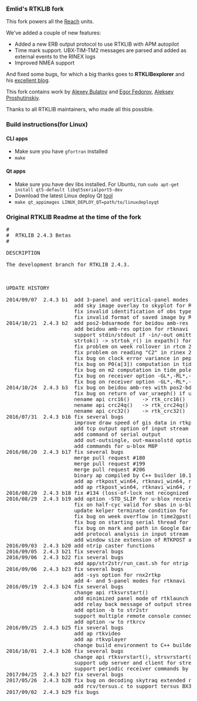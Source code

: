 ### Emlid's RTKLIB fork

This fork powers all the [Reach](https://emlid.com/reach/) units. 

We've added a couple of new features:

* Added a new ERB output protocol to use RTKLIB with APM autopilot
* Time mark support. UBX-TIM-TM2 messages are parsed and added as external events to the RINEX logs
* Improved NMEA support

And fixed some bugs, for which a big thanks goes to **RTKLIBexplorer** and his [excellent blog](https://rtklibexplorer.wordpress.com/).

This fork contains work by [Alexey Bulatov](https://github.com/AlexeyBulatov) and [Egor Fedorov](https://github.com/egorf), [Aleksey Proshutinskiy](https://github.com/justprosh).

Thanks to all RTKLIB maintainers, who made all this possible.

### Build instructions(for Linux)

#### CLI apps

* Make sure you have `gfortran` installed
* `make`

#### Qt apps

* Make sure you have dev libs installed. For Ubuntu, run `sudo apt-get install qt5-default libqt5serialport5-dev`
* Download the latest Linux deploy Qt [tool](https://github.com/probonopd/linuxdeployqt/releases/download/continuous/linuxdeployqt-continuous-x86_64.AppImage)
* `make qt_appimages LINUX_DEPLOY_QT=path/to/linuxdeployqt`

### Original RTKLIB Readme at the time of the fork

<pre>
#
#  RTKLIB 2.4.3 Betas
#

DESCRIPTION

The development branch for RTKLIB 2.4.3.



UPDATE HISTORY

2014/09/07  2.4.3 b1  add 3-panel and veritical-panel modes for RTKNAVI
                      add sky image overlay to skyplot for RTKPLOT
                      fix invalid identification of obs type "C2" (#113)
                      fix invalid format of saved image by RTKPLOT (#114)
2014/10/21  2.4.3 b2  add pos2-bdsarmode for beidou amb-res option
                      add beidou amb-res option for rtknavi and rtkpost
                      support stdin/stdout if -in/-out omitted in str2str
                      strtok() -> strtok_r() in expath() for thread-safe
                      fix problem on week rollover in rtcm 2 type 14
                      fix problem on reading "C2" in rinex 2.12
                      fix bug on clock error variance in peph2pos()
                      fix bug on P0(a[3]) computation in tide_oload()
                      fix bug on m2 computation in tide_pole()
                      fix bug on receiver option -GL*,-RL*,-JL* for javad
                      fix bug on receiver option -GL*,-RL*,-EL* for novatel
2014/10/24  2.4.3 b3  fix bug on beidou amb-res with pos2-bdsarmode=0
                      fix bug on return of var_uraeph() if ura<0||15<ura
2014/11/08  2.4.3 b4  fix getconfig error (87) with bluetooth device
                      fix bug on ar-degradation by unhealthy satellites
                      support qzss navigation subframes by decode_frame()
                      add receiver option -RT_INP for rtcm3
                      support message RXM-RAWX and RXM-SFRBX for u-blox
                      add option -a, -i and -o for str2str
                      merge updates of src/rcv/rt17.c (pull-req #45)
2014/11/09  2.4.3 b5  support glonass, qzss and beidou for skytraq
2016/01/23  2.4.3 b6  merge 2.4.2 p11 bug fixes
                      update ppp/ppp-ar features
                      support septentrio
2016/01/26  2.4.3 b7  fix bugs #126,#127,#128,#129,#130,#131
2016/01/28  2.4.3 b8  support galileo navigation data in u-blox RXM-SFRBX
2016/05/10  2.4.3 b9  unsupport ppp-ar features
2016/05/25  2.4.3 b10 fix several bugs
                      update data/TLE_GNSS_SATNO.txt
                      repository for RTKLIB/bin is moved to new RTKLIB_bin to
                      reduce repository size.
                      septentrio.c is updated by Apr 6 ver by JensReimann.
2016/06/12  2.4.3 b11 fix several bugs
                      support solution ground track pane in rtknavi
                      support gpx conversion function to rtkpost and pos2kml
                      support shapefile in rtkplot
                      add data/ubx_m8p_ref_glo/bds_1hz.cmd
2016/06/21  2.4.3 b12 support GPX format as waypoints of RTKPLOT
                      add menu Map Layer of RTKPLOT
                      support solution status format as input of RTKPLOT
                      support solution status format as output of RTKNAVI
2016/07/19  2.4.3 b13 support IRNSS
                      support RINEX 3.03
                      add src/rcv/cmr.c
                      add half-cycle vaild check for ublox ubx-trk-meas
                      add leap second before 2017/1/1 00:00:00
                      support averaging single pos as base position
2016/07/22  2.4.3 b14 fix a fatal bug for baseline analysis
2016/07/29  2.4.3 b15 merge Qt port by JensReimann
                      add output of received stream to tcp port for serial
                      nename api compress() -> rtk_uncompress()
                      nename api crc16()    -> rtk_crc16()
                      nename api crc24q()   -> rtk_crc24q()
                      nename api crc32()    -> rtk_crc32()
2016/07/31  2.4.3 b16 fix several bugs
                      improve draw speed of gis data in rtkplot
                      add tcp output option of input stream from serial output
                      add command of serial output
                      add out-outsingle, out-maxsolstd options
                      add commands for u-blox M8P
2016/08/20  2.4.3 b17 fix several bugs
                      merge pull request #180
                      merge pull request #199
                      merge pull request #206
                      binary ap compiled by C++ builder 10.1 Berlin
                      add ap rtkpost_win64, rtknavi_win64, rnx2rtkp_win64
                      add ap rtkpost_win64, rtknavi_win64, rnx2rtkp_win64
2016/08/20  2.4.3 b18 fix #134 (loss-of-lock not recognized in RTCM MSM 6 or 7)
2016/08/29  2.4.3 b19 add option -STD_SLIP for u-blox receiver driver
                      fix on half-cyc valid for sbas in u-blox trkmeas
                      update kelper terminate condition for alm2pos(),eph2pos()
                      fix bug on week overflow in time2gpst(),gpst2time()
                      fix bug on starting serial thread for windows
                      fix bug on mark and path in Google Earth view of RTKPLOT
                      add protocol analysis in input stream monitor of STRSVR
                      add window size extension of RTKPOST and RTKCONV
2016/09/03  2.4.3 b20 add ntrip caster functions
2016/09/05  2.4.3 b21 fix several bugs
2016/09/06  2.4.3 b22 fix several bugs
                      add app/str2str/run_cast.sh for ntrip caster control 
2016/09/06  2.4.3 b23 fix several bugs
                      add -sys option for rnx2rtkp
                      add 4- and 5-panel modes for rtknavi
2016/09/19  2.4.3 b24 fix several bugs
                      change api rtksvrstart()
                      add minimized panel mode of rtklaunch
                      add relay back message of output streams to strsvr
                      add option -b to str2str
                      support multiple remote console connections by rtkrcv
                      add option -w to rtkrcv
2016/09/25  2.4.3 b25 fix several bugs
                      add ap rtkvideo
                      add ap rtkvplayer
                      change build environment to C++ builder 10.1 Berlin
2016/10/01  2.4.3 b26 fix several bugs
                      change api rtksvrstart(), strsvrstart()
                      support udp server and client for stream types
                      support periodic receiver commands by rtknavi, strsvr
2017/04/25  2.4.3 b27 fix several bugs
2017/05/26  2.4.3 b28 fix bug on decoding skytraq extended raw message
                      add rcv/tersus.c to support tersus BX306
2017/09/02  2.4.3 b29 fix bugs
